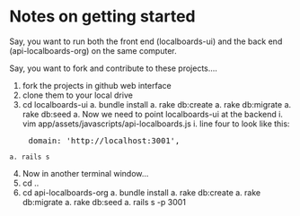 Notes on getting started 
===================

Say, you want to run both the front end (localboards-ui) and the 
back end (api-localboards-org) on the same computer.

Say, you want to fork and contribute to these projects.... 

1. fork the projects in github web interface
2. clone them to your local drive
3. cd localboards-ui
    a. bundle install
    a. rake db:create 
    a. rake db:migrate
    a. rake db:seed
    a. Now we need to point localboards-ui at the backend
       i. vim app/assets/javascripts/api-localboards.js
       i. line four to look like this:
<pre>
	domain: 'http://localhost:3001',
</pre>

    a. rails s 
4. Now in another terminal window...
4. cd ..
5. cd api-localboards-org
   a. bundle install
   a. rake db:create 
   a. rake db:migrate
   a. rake db:seed
   a. rails s -p 3001

